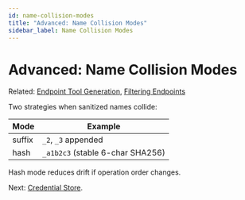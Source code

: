 ```yaml
---
id: name-collision-modes
title: "Advanced: Name Collision Modes"
sidebar_label: Name Collision Modes
---
```


# Advanced: Name Collision Modes

Related: [Endpoint Tool Generation](endpoint-tool-generation.md), [Filtering Endpoints](filtering-endpoints.md)

Two strategies when sanitized names collide:

| Mode | Example |
| ---- | ------- |
| suffix | `_2`, `_3` appended |
| hash | `_a1b2c3` (stable 6-char SHA256) |

Hash mode reduces drift if operation order changes.

Next: [Credential Store](credential-store.md).
